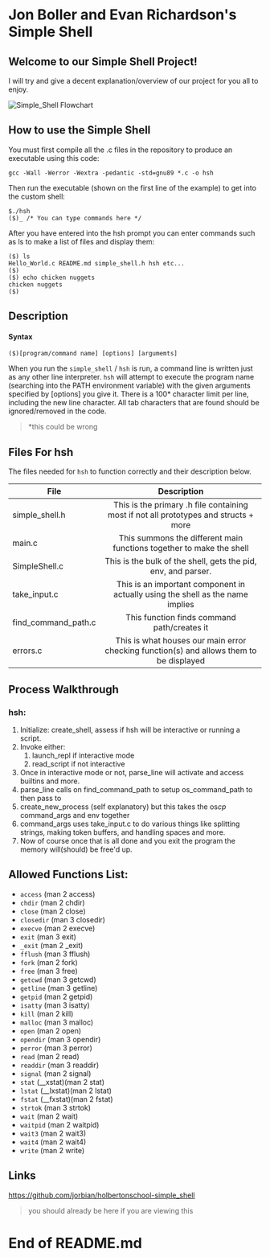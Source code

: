 # Jon Boller and Evan Richardson's Simple Shell

## Welcome to our Simple Shell Project!
I will try and give a decent explanation/overview of our project for you all to enjoy.

![Simple_Shell Flowchart](https://user-images.githubusercontent.com/67380001/207740437-5819833b-4600-4d8c-a10b-bbd71cde8333.png)

## How to use the Simple Shell
You must first compile all the .c files in the repository to produce an executable using this code:
```
gcc -Wall -Werror -Wextra -pedantic -std=gnu89 *.c -o hsh
```
Then run the executable (shown on the first line of the example) to get into the custom shell:
```
$./hsh
($)_ /* You can type commands here */
```
After you have entered into the hsh prompt you can enter commands such as ls to make a list of files and display them:
```
($) ls
Hello_World.c README.md simple_shell.h hsh etc...
($) 
($) echo chicken nuggets
chicken nuggets
($) 
```
## Description

#### Syntax
```
($)[program/command name] [options] [argumemts]
```
When you run the `simple_shell` / `hsh` is run, a command line is written just as any other line interpreter.
`hsh` will attempt to execute the program name (searching into the PATH environment variable) with the given arguments specified by [options] you give it. There is a 100* character limit per line, including the new line character. All tab characters that are found should be ignored/removed in the code.
>*this could be wrong

## Files For hsh

The files needed for `hsh` to function correctly and their description below.

| File  | Description |
| ------------- |:-------------:|
| simple_shell.h      | This is the primary .h file containing most if not all prototypes and structs + more     |
| main.c      | This summons the different main functions together to make the shell     |
| SimpleShell.c      | This is the bulk of the shell, gets the pid, env, and parser.      |
| take_input.c      | This is an important component in actually using the shell as the name implies     |
| find_command_path.c      | This function finds command path/creates it     |
| errors.c      | This is what houses our main error checking function(s) and allows them to be displayed    |




## Process Walkthrough

### hsh:
1. Initialize: create_shell, assess if hsh will be interactive or running a script.
2. Invoke either:
    1. launch_repl if interactive mode
    2. read_script if not interactive
3. Once in interactive mode or not, parse_line will activate and access builtins and more.
4. parse_line calls on find_command_path to setup os_command_path to then pass to
5. create_new_process (self explanatory) but this takes the os*cp* command_args and env together
6. command_args uses take_input.c to do various things like splitting strings, making token buffers, and handling spaces and more.
7. Now of course once that is all done and you exit the program the memory will(should) be free'd up.

## Allowed Functions List:
* `access` (man 2 access)
* `chdir` (man 2 chdir)
* `close` (man 2 close)
* `closedir` (man 3 closedir)
* `execve` (man 2 execve)
* `exit` (man 3 exit)
* `_exit` (man 2 _exit)
* `fflush` (man 3 fflush)
* `fork` (man 2 fork)
* `free` (man 3 free)
* `getcwd` (man 3 getcwd)
* `getline` (man 3 getline)
* `getpid` (man 2 getpid)
* `isatty` (man 3 isatty)
* `kill` (man 2 kill)
* `malloc` (man 3 malloc)
* `open` (man 2 open)
* `opendir` (man 3 opendir)
* `perror` (man 3 perror)
* `read` (man 2 read)
* `readdir` (man 3 readdir)
* `signal` (man 2 signal)
* `stat` (__xstat)(man 2 stat)
* `lstat` (__lxstat)(man 2 lstat)
* `fstat` (__fxstat)(man 2 fstat)
* `strtok` (man 3 strtok)
* `wait` (man 2 wait)
* `waitpid` (man 2 waitpid)
* `wait3` (man 2 wait3)
* `wait4` (man 2 wait4)
* `write` (man 2 write)



## Links

https://github.com/jorbian/holbertonschool-simple_shell
> you should already be here if you are viewing this


# End of README.md
